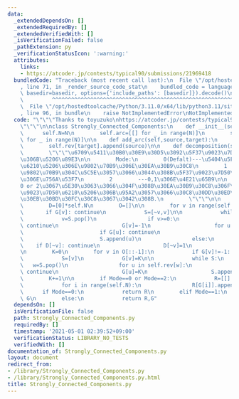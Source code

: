 ```yaml
---
data:
  _extendedDependsOn: []
  _extendedRequiredBy: []
  _extendedVerifiedWith: []
  _isVerificationFailed: false
  _pathExtension: py
  _verificationStatusIcon: ':warning:'
  attributes:
    links:
    - https://atcoder.jp/contests/typical90/submissions/21969418
  bundledCode: "Traceback (most recent call last):\n  File \"/opt/hostedtoolcache/Python/3.11.0/x64/lib/python3.11/site-packages/onlinejudge_verify/documentation/build.py\"\
    , line 71, in _render_source_code_stat\n    bundled_code = language.bundle(stat.path,\
    \ basedir=basedir, options={'include_paths': [basedir]}).decode()\n          \
    \         ^^^^^^^^^^^^^^^^^^^^^^^^^^^^^^^^^^^^^^^^^^^^^^^^^^^^^^^^^^^^^^^^^^^^^^^^^^^^^^^^^\n\
    \  File \"/opt/hostedtoolcache/Python/3.11.0/x64/lib/python3.11/site-packages/onlinejudge_verify/languages/python.py\"\
    , line 96, in bundle\n    raise NotImplementedError\nNotImplementedError\n"
  code: "\"\"\"Thanks to toyuzuko\nhttps://atcoder.jp/contests/typical90/submissions/21969418\n\
    \"\"\"\n\nclass Strongly_Connected_Components:\n    def __init__(self,N):\n  \
    \      self.N=N\n        self.arc=[[] for _ in range(N)]\n        self.rev=[[]\
    \ for _ in range(N)]\n\n    def add_arc(self,source,target):\n        self.arc[source].append(target)\n\
    \        self.rev[target].append(source)\n\n    def decomposition(self,Mode=0):\n\
    \        \"\"\"\u6709\u5411\u30B0\u30E9\u30D5\u3092\u5F37\u9023\u7D50\u6210\u5206\
    \u306B\u5206\u89E3\n\n        Mode:\n        0(Defalt)---\u5404\u5F37\u9023\u7D50\
    \u6210\u5206\u306E\u9802\u70B9\u306E\u30EA\u30B9\u30C8\n        1        ---\u5404\
    \u9802\u70B9\u304C\u5C5E\u3057\u3066\u3044\u308B\u5F37\u9023\u7D50\u6210\u5206\
    \u306E\u756A\u53F7\n        2        ---0,1\u306E\u4E21\u65B9\n\n        \u203B\
    0 or 2\u3067\u5E30\u3063\u3066\u304F\u308B\u30EA\u30B9\u30C8\u306F\u5404\u5F37\
    \u9023\u7D50\u6210\u5206\u306B\u95A2\u3057\u3066\u30C8\u30DD\u30ED\u30B8\u30AB\
    \u30EB\u30BD\u30FC\u30C8\u3067\u3042\u308B.\n        \"\"\"\n\n        G=[0]*self.N\n\
    \        D=[0]*self.N\n        O=[]\n\n        for v in range(self.N):\n     \
    \       if G[v]: continue\n            S=[~v,v]\n\n            while S:\n    \
    \            v=S.pop()\n                if v>=0:\n                    if G[v]:\
    \ continue\n                    G[v]=-1\n                    for u in self.arc[v]:\n\
    \                        if G[u]: continue\n                        S.append(~u)\n\
    \                        S.append(u)\n                else:\n                \
    \    if D[~v]: continue\n                    D[~v]=1\n                    O.append(~v)\n\
    \n        K=0\n        for v in O[::-1]:\n            if G[v]!=-1: continue\n\n\
    \            S=[v]\n            G[v]=K\n\n            while S:\n             \
    \   w=S.pop()\n                for u in self.rev[w]:\n                    if G[u]!=-1:\
    \ continue\n                    G[u]=K\n                    S.append(u)\n    \
    \        K+=1\n\n        if Mode==0 or Mode==2:\n            R=[[] for _ in range(K)]\n\
    \            for i in range(self.N):\n                R[G[i]].append(i)\n\n  \
    \      if Mode==0:\n            return R\n        elif Mode==1:\n            return\
    \ G\n        else:\n            return R,G"
  dependsOn: []
  isVerificationFile: false
  path: Strongly_Connected_Components.py
  requiredBy: []
  timestamp: '2021-05-01 02:39:52+09:00'
  verificationStatus: LIBRARY_NO_TESTS
  verifiedWith: []
documentation_of: Strongly_Connected_Components.py
layout: document
redirect_from:
- /library/Strongly_Connected_Components.py
- /library/Strongly_Connected_Components.py.html
title: Strongly_Connected_Components.py
---
```

